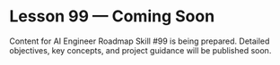 # Lesson 99 — Coming Soon

Content for AI Engineer Roadmap Skill #99 is being prepared. Detailed objectives, key concepts, and project guidance will be published soon.
